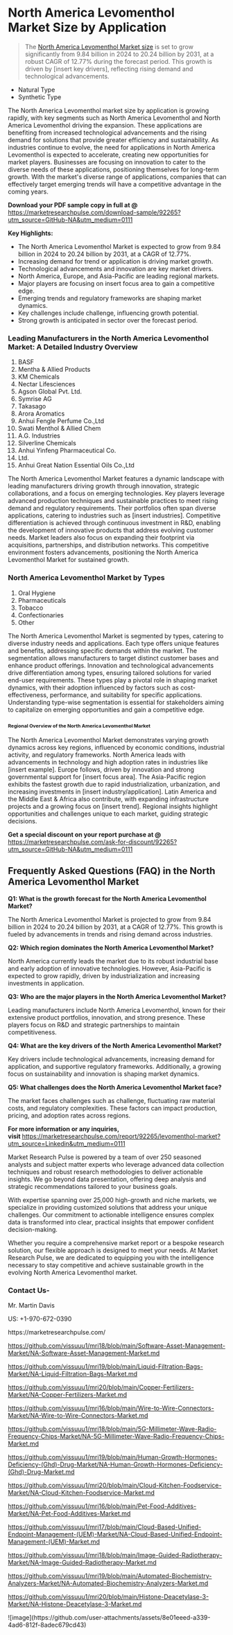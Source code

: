 <h1>North America Levomenthol Market&nbsp;Size by Application</h1><blockquote><p>The <a href="https://marketresearchpulse.com/download-sample/92265?utm_source=GitHub-NA&amp;utm_medium=0111">North America Levomenthol Market size</a> is set to grow significantly from 9.84 billion in 2024 to 20.24 billion by 2031, at a robust CAGR of 12.77% during the forecast period. This growth is driven by [insert key drivers], reflecting rising demand and technological advancements.</p></blockquote><ul><li>Natural Type<li> Synthetic Type</li></ul><p>The North America Levomenthol market size by application is growing rapidly, with key segments such as North America Levomenthol and North America Levomenthol driving the expansion. These applications are benefiting from increased technological advancements and the rising demand for solutions that provide greater efficiency and sustainability. As industries continue to evolve, the need for applications in North America Levomenthol is expected to accelerate, creating new opportunities for market players. Businesses are focusing on innovation to cater to the diverse needs of these applications, positioning themselves for long-term growth. With the market's diverse range of applications, companies that can effectively target emerging trends will have a competitive advantage in the coming years.</p><p><strong>Download your PDF sample copy in full at @ </strong><a href="https://marketresearchpulse.com/download-sample/92265?utm_source=GitHub-NA&amp;utm_medium=0111">https://marketresearchpulse.com/download-sample/92265?utm_source=GitHub-NA&amp;utm_medium=0111</a></p><p><strong>Key Highlights: </strong></p><ul><li>The North America Levomenthol Market is expected to grow from 9.84 billion in 2024 to 20.24 billion by 2031, at a CAGR of 12.77%.</li><li>Increasing demand for trend or application is driving market growth.</li><li>Technological advancements and innovation are key market drivers.</li><li>North America, Europe, and Asia-Pacific are leading regional markets.</li><li>Major players are focusing on insert focus area to gain a competitive edge.</li><li>Emerging trends and regulatory frameworks are shaping market dynamics.</li><li>Key challenges include challenge, influencing growth potential.</li><li>Strong growth is anticipated in sector over the forecast period.</li></ul><h3>Leading Manufacturers in the North America Levomenthol Market: A Detailed Industry Overview</h3><ol><li>BASF</li><li>Mentha & Allied Products</li><li>KM Chemicals</li><li>Nectar Lifesciences</li><li>Agson Global Pvt. Ltd.</li><li>Symrise AG</li><li>Takasago</li><li>Arora Aromatics</li><li>Anhui Fengle Perfume Co.,Ltd</li><li>Swati Menthol & Allied Chem</li><li>A.G. Industries</li><li>Silverline Chemicals</li><li>Anhui Yinfeng Pharmaceutical Co.</li><li>Ltd.</li><li>Anhui Great Nation Essential Oils Co.,Ltd</li></ol><div class="flex max-w-full flex-col flex-grow"><div class="min-h-8 text-message flex w-full flex-col items-end gap-2 whitespace-normal break-words [.text-message+&amp;]:mt-5" dir="auto" data-message-author-role="assistant" data-message-id="fd8432e4-4910-450d-b182-61b7bfb0a01f" data-message-model-slug="gpt-4o"><div class="flex w-full flex-col gap-1 empty:hidden first:pt-[3px]"><div class="markdown prose w-full break-words dark:prose-invert light"><p>The North America Levomenthol Market features a dynamic landscape with leading manufacturers driving growth through innovation, strategic collaborations, and a focus on emerging technologies. Key players leverage advanced production techniques and sustainable practices to meet rising demand and regulatory requirements. Their portfolios often span diverse applications, catering to industries such as [insert industries]. Competitive differentiation is achieved through continuous investment in R&amp;D, enabling the development of innovative products that address evolving customer needs. Market leaders also focus on expanding their footprint via acquisitions, partnerships, and distribution networks. This competitive environment fosters advancements, positioning the North America Levomenthol Market for sustained growth.</p></div></div></div></div><h3>North America Levomenthol Market by Types</h3><ol><li>Oral Hygiene<li> Pharmaceuticals<li> Tobacco<li> Confectionaries<li> Other</li></ol><div class="flex max-w-full flex-col flex-grow"><div class="min-h-8 text-message flex w-full flex-col items-end gap-2 whitespace-normal break-words [.text-message+&amp;]:mt-5" dir="auto" data-message-author-role="assistant" data-message-id="084470be-0bb7-4664-bddf-5156b4f41249" data-message-model-slug="gpt-4o-mini"><div class="flex w-full flex-col gap-1 empty:hidden first:pt-[3px]"><div class="markdown prose w-full break-words dark:prose-invert light"><p>The North America Levomenthol Market is segmented by types, catering to diverse industry needs and applications. Each type offers unique features and benefits, addressing specific demands within the market. The segmentation allows manufacturers to target distinct customer bases and enhance product offerings. Innovation and technological advancements drive differentiation among types, ensuring tailored solutions for varied end-user requirements. These types play a pivotal role in shaping market dynamics, with their adoption influenced by factors such as cost-effectiveness, performance, and suitability for specific applications. Understanding type-wise segmentation is essential for stakeholders aiming to capitalize on emerging opportunities and gain a competitive edge.</p></div></div></div></div><h3><span style="font-size: 11px;">Regional Overview of the North America Levomenthol Market</span></h3><div class="flex max-w-full flex-col flex-grow"><div class="min-h-8 text-message flex w-full flex-col items-end gap-2 whitespace-normal break-words [.text-message+&amp;]:mt-5" dir="auto" data-message-author-role="assistant" data-message-id="e9038762-ce64-4e30-91c9-9bd413514231" data-message-model-slug="gpt-4o-mini"><div class="flex w-full flex-col gap-1 empty:hidden first:pt-[3px]"><div class="markdown prose w-full break-words dark:prose-invert light"><p>The North America Levomenthol Market demonstrates varying growth dynamics across key regions, influenced by economic conditions, industrial activity, and regulatory frameworks. North America leads with advancements in technology and high adoption rates in industries like [insert example]. Europe follows, driven by innovation and strong governmental support for [insert focus area]. The Asia-Pacific region exhibits the fastest growth due to rapid industrialization, urbanization, and increasing investments in [insert industry/application]. Latin America and the Middle East &amp; Africa also contribute, with expanding infrastructure projects and a growing focus on [insert trend]. Regional insights highlight opportunities and challenges unique to each market, guiding strategic decisions.</p></div></div></div></div><p><strong>Get a special discount on your report purchase at @ </strong><a href="https://marketresearchpulse.com/ask-for-discount/92265?utm_source=GitHub-NA&amp;utm_medium=0111">https://marketresearchpulse.com/ask-for-discount/92265?utm_source=GitHub-NA&amp;utm_medium=0111</a></p><h2>Frequently Asked Questions (FAQ) in the North America Levomenthol Market</h2><p><strong>Q1: What is the growth forecast for the North America Levomenthol Market?</strong></p><p>The North America Levomenthol Market is projected to grow from 9.84 billion in 2024 to 20.24 billion by 2031, at a CAGR of 12.77%. This growth is fueled by advancements in trends and rising demand across industries.</p><p><strong>Q2: Which region dominates the North America Levomenthol Market?</strong></p><p>North America currently leads the market due to its robust industrial base and early adoption of innovative technologies. However, Asia-Pacific is expected to grow rapidly, driven by industrialization and increasing investments in application.</p><p><strong>Q3: Who are the major players in the North America Levomenthol Market?</strong></p><p>Leading manufacturers include North America Levomenthol, known for their extensive product portfolios, innovation, and strong presence. These players focus on R&amp;D and strategic partnerships to maintain competitiveness.</p><p><strong>Q4: What are the key drivers of the North America Levomenthol Market?</strong></p><p>Key drivers include technological advancements, increasing demand for application, and supportive regulatory frameworks. Additionally, a growing focus on sustainability and innovation is shaping market dynamics.</p><p><strong>Q5: What challenges does the North America Levomenthol Market face?</strong></p><p>The market faces challenges such as challenge, fluctuating raw material costs, and regulatory complexities. These factors can impact production, pricing, and adoption rates across regions.</p><p><strong>For more information or any inquiries, visit&nbsp;</strong><a href="https://marketresearchpulse.com/report/92265/levomenthol-market?utm_source=Linkedin&utm_medium=0111">https://marketresearchpulse.com/report/92265/levomenthol-market?utm_source=Linkedin&utm_medium=0111</a></p><p>Market Research Pulse is powered by a team of over 250 seasoned analysts and subject matter experts who leverage advanced data collection techniques and robust research methodologies to deliver actionable insights. We go beyond data presentation, offering deep analysis and strategic recommendations tailored to your business goals.</p><p>With expertise spanning over 25,000 high-growth and niche markets, we specialize in providing customized solutions that address your unique challenges. Our commitment to actionable intelligence ensures complex data is transformed into clear, practical insights that empower confident decision-making.</p><p>Whether you require a comprehensive market report or a bespoke research solution, our flexible approach is designed to meet your needs. At Market Research Pulse, we are dedicated to equipping you with the intelligence necessary to stay competitive and achieve sustainable growth in the evolving North America Levomenthol market.</p><h3><strong>Contact Us-</strong></h3><p>Mr. Martin Davis</p><p>US: +1-970-672-0390</p><p>https://marketresearchpulse.com/</p><p><a href="https://github.com/vissuuu1/mri18/blob/main/Software-Asset-Management-Market/NA-Software-Asset-Management-Market.md">https://github.com/vissuuu1/mri18/blob/main/Software-Asset-Management-Market/NA-Software-Asset-Management-Market.md</a></p><p><a href="https://github.com/vissuuu1/mri19/blob/main/Liquid-Filtration-Bags-Market/NA-Liquid-Filtration-Bags-Market.md">https://github.com/vissuuu1/mri19/blob/main/Liquid-Filtration-Bags-Market/NA-Liquid-Filtration-Bags-Market.md</a></p><p><a href="https://github.com/vissuuu1/mri20/blob/main/Copper-Fertilizers-Market/NA-Copper-Fertilizers-Market.md">https://github.com/vissuuu1/mri20/blob/main/Copper-Fertilizers-Market/NA-Copper-Fertilizers-Market.md</a></p><p><a href="https://github.com/vissuuu1/mri16/blob/main/Wire-to-Wire-Connectors-Market/NA-Wire-to-Wire-Connectors-Market.md">https://github.com/vissuuu1/mri16/blob/main/Wire-to-Wire-Connectors-Market/NA-Wire-to-Wire-Connectors-Market.md</a></p><p><a href="https://github.com/vissuuu1/mri18/blob/main/5G-Millimeter-Wave-Radio-Frequency-Chips-Market/NA-5G-Millimeter-Wave-Radio-Frequency-Chips-Market.md">https://github.com/vissuuu1/mri18/blob/main/5G-Millimeter-Wave-Radio-Frequency-Chips-Market/NA-5G-Millimeter-Wave-Radio-Frequency-Chips-Market.md</a></p><p><a href="https://github.com/vissuuu1/mri19/blob/main/Human-Growth-Hormones-Deficiency-(Ghd)-Drug-Market/NA-Human-Growth-Hormones-Deficiency-(Ghd)-Drug-Market.md">https://github.com/vissuuu1/mri19/blob/main/Human-Growth-Hormones-Deficiency-(Ghd)-Drug-Market/NA-Human-Growth-Hormones-Deficiency-(Ghd)-Drug-Market.md</a></p><p><a href="https://github.com/vissuuu1/mri20/blob/main/Cloud-Kitchen-Foodservice-Market/NA-Cloud-Kitchen-Foodservice-Market.md">https://github.com/vissuuu1/mri20/blob/main/Cloud-Kitchen-Foodservice-Market/NA-Cloud-Kitchen-Foodservice-Market.md</a></p><p><a href="https://github.com/vissuuu1/mri16/blob/main/Pet-Food-Additives-Market/NA-Pet-Food-Additives-Market.md">https://github.com/vissuuu1/mri16/blob/main/Pet-Food-Additives-Market/NA-Pet-Food-Additives-Market.md</a></p><p><a href="https://github.com/vissuuu1/mri17/blob/main/Cloud-Based-Unified-Endpoint-Management-(UEM)-Market/NA-Cloud-Based-Unified-Endpoint-Management-(UEM)-Market.md">https://github.com/vissuuu1/mri17/blob/main/Cloud-Based-Unified-Endpoint-Management-(UEM)-Market/NA-Cloud-Based-Unified-Endpoint-Management-(UEM)-Market.md</a></p><p><a href="https://github.com/vissuuu1/mri18/blob/main/Image-Guided-Radiotherapy-Market/NA-Image-Guided-Radiotherapy-Market.md">https://github.com/vissuuu1/mri18/blob/main/Image-Guided-Radiotherapy-Market/NA-Image-Guided-Radiotherapy-Market.md</a></p><p><a href="https://github.com/vissuuu1/mri19/blob/main/Automated-Biochemistry-Analyzers-Market/NA-Automated-Biochemistry-Analyzers-Market.md">https://github.com/vissuuu1/mri19/blob/main/Automated-Biochemistry-Analyzers-Market/NA-Automated-Biochemistry-Analyzers-Market.md</a></p><p><a href="https://github.com/vissuuu1/mri20/blob/main/Histone-Deacetylase-3-Market/NA-Histone-Deacetylase-3-Market.md">https://github.com/vissuuu1/mri20/blob/main/Histone-Deacetylase-3-Market/NA-Histone-Deacetylase-3-Market.md</a></p>
![image](https://github.com/user-attachments/assets/8e01eeed-a339-4ad6-812f-8adec679cd43)

